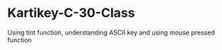 # Kartikey-C-30-Class
Using tint function, understanding ASCII key and using mouse pressed function
